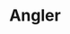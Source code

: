 ---
layout: game
title:  "Angler"
location: Games/Angler.html
width: 800
height: 720
desc: "Help the anglerfish seek out and catch its prey, navigating undersea tunnels and avoiding dangers"
time: 7 days
made: "GBJam 5"
jampage: https://itch.io/jam/gbjam-5/rate/90435
display-order: 2
---